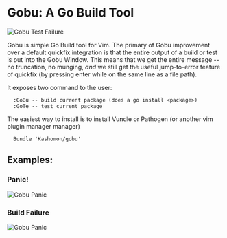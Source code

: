 Gobu: A Go Build Tool
====

![Gobu Test Failure](http://i.imgur.com/f830dJX.png)

Gobu is simple Go Build tool for Vim.  The primary of Gobu improvement over a
default quickfix integration is that the entire output of a build or test is
put into the Gobu Window.  This means that we get the entire message -- no
truncation, no munging, *and* we still get the useful jump-to-error feature of
quickfix (by pressing enter while on the same line as a file path).

It exposes two command to the user:

      :GoBu -- build current package (does a go install <package>)
      :GoTe -- test current package

The easiest way to install is to install Vundle or Pathogen (or another vim
plugin manager manager)

      Bundle 'Kashomon/gobu'

## Examples:

### Panic!

![Gobu Panic](http://imgur.com/5eD6hSl)

### Build Failure

![Gobu Panic](http://imgur.com/rYQ9obJ)

